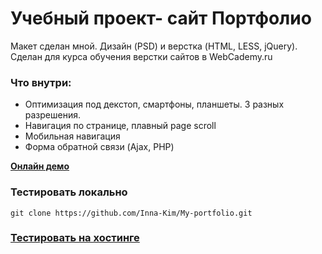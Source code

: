 # Учебный проект- сайт Портфолио
 

Макет сделан мной. Дизайн (PSD) и верстка (HTML, LESS, jQuery). Сделан для курса обучения верстки сайтов в WebCademy.ru

### [](https://github.com/nobleworkshop/personal-portfolio#%D1%87%D1%82%D0%BE-%D0%B2%D0%BD%D1%83%D1%82%D1%80%D0%B8)
### Что внутри:

-   Оптимизация под декстоп, смартфоны, планшеты. 3 разных разрешения.
-   Навигация по странице, плавный page scroll
-   Мобильная навигация
-   Форма обратной связи (Ajax, PHP)

[**Онлайн демо**](https://inna-kim.github.io/My-portfolio/)

### Тестировать локально

```
git clone https://github.com/Inna-Kim/My-portfolio.git

 ```



### [Тестировать на хостинге](http://inna-kim.ru/index.html)